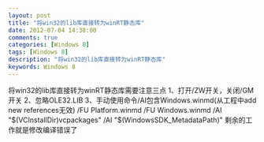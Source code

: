 ```yaml
---
layout: post
title: "将win32的lib库直接转为winRT静态库"
date: 2012-07-04 14:38:00 
comments: true
categories: [Windows 8]
tags: [Windows 8]
description: "将win32的lib库直接转为winRT静态库"
keywords: Windows 8
---
```


 将win32的lib库直接转为winRT静态库需要注意三点
  1、打开/ZW开关，关闭/GM开关
   2、忽略OLE32.LIB
    3、手动使用命令/AI包含Windows.winmd(从工程中add new references无效)
      /FU Platform.winmd /FU Windows.winmd /AI "$(VCInstallDir)vcpackages" /AI "$(WindowsSDK_MetadataPath)"
      剩余的工作就是修改编译错误了
